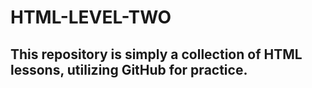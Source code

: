 # HTML-LEVEL-TWO

<H2>This repository is simply a collection of HTML lessons, utilizing GitHub for practice.<H>
